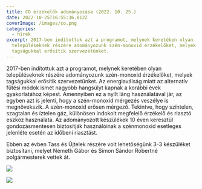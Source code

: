 ```yaml
---
title: CO érzékelők adományozása (2022. 10. 25.)
date: 2022-10-25T16:55:36.812Z
coverImage: /images/co.png
categories:
  - hirek
excerpt: 2017-ben indítottuk azt a programot, melynek keretében olyan
  településeknek részére adományozunk szén-monoxid érzékelőket, melyek
  tagságukkal erősítik szervezetünket.
---
```

2017-ben indítottuk azt a programot, melynek keretében olyan településeknek részére adományozunk szén-monoxid érzékelőket, melyek tagságukkal erősítik szervezetünket. Az energiaválság miatt az alternatív fűtési módok ismét nagyobb hangsúlyt kapnak a korábbi évek gyakorlatához képest. Amennyiben ez a nyílt láng használatával jár, az egyben azt is jelenti, hogy a szén-monoxid mérgezés veszélye is megnövekszik. A szén-monoxid erősen mérgező. Tekintve, hogy színtelen, szagtalan és íztelen gáz, különösen indokolt megfelelő érzékelő és riasztó eszköz használata. Az adományozott készülékek 10 éven keresztül gondozásmentesen biztosítják használóinak a szénmonoxid esetleges jelenléte esetén az időbeni riasztást.

Ebben az évben Tass és Újtelek részére volt lehetőségünk 3-3 készüléket biztosítani, melyet Németh Gábor és Simon Sándor Róbertné polgármesterek vettek át.

![](/images/2022-10-25-1.jpg)

![](/images/2022-10-25-2.jpg)